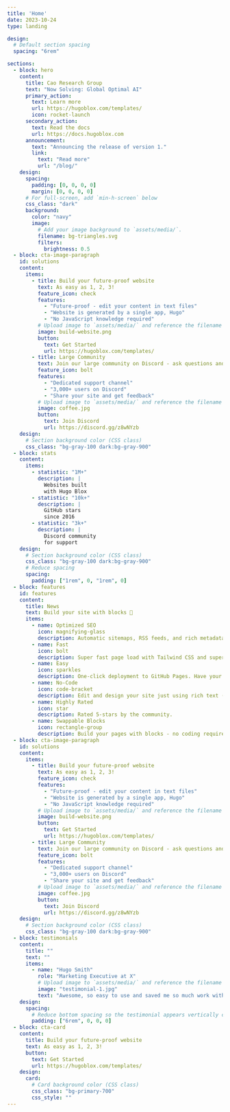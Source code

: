 ```yaml
---
title: 'Home'
date: 2023-10-24
type: landing

design:
  # Default section spacing
  spacing: "6rem"

sections:
  - block: hero
    content:
      title: Cao Research Group
      text: "Now Solving: Global Optimal AI"
      primary_action:
        text: Learn more
        url: https://hugoblox.com/templates/
        icon: rocket-launch
      secondary_action:
        text: Read the docs
        url: https://docs.hugoblox.com
      announcement:
        text: "Announcing the release of version 1."
        link:
          text: "Read more"
          url: "/blog/"
    design:
      spacing:
        padding: [0, 0, 0, 0]
        margin: [0, 0, 0, 0]
      # For full-screen, add `min-h-screen` below
      css_class: "dark"
      background:
        color: "navy"
        image:
          # Add your image background to `assets/media/`.
          filename: bg-triangles.svg
          filters:
            brightness: 0.5
  - block: cta-image-paragraph
    id: solutions
    content:
      items:
        - title: Build your future-proof website
          text: As easy as 1, 2, 3!
          feature_icon: check
          features:
            - "Future-proof - edit your content in text files"
            - "Website is generated by a single app, Hugo"
            - "No JavaScript knowledge required"
          # Upload image to `assets/media/` and reference the filename here
          image: build-website.png
          button:
            text: Get Started
            url: https://hugoblox.com/templates/
        - title: Large Community
          text: Join our large community on Discord - ask questions and get live responses
          feature_icon: bolt
          features:
            - "Dedicated support channel"
            - "3,000+ users on Discord"
            - "Share your site and get feedback"
          # Upload image to `assets/media/` and reference the filename here
          image: coffee.jpg
          button:
            text: Join Discord
            url: https://discord.gg/z8wNYzb
    design:
      # Section background color (CSS class)
      css_class: "bg-gray-100 dark:bg-gray-900"
  - block: stats
    content:
      items:
        - statistic: "1M+"
          description: |
            Websites built  
            with Hugo Blox
        - statistic: "10k+"
          description: |
            GitHub stars  
            since 2016
        - statistic: "3k+"
          description: |
            Discord community  
            for support
    design:
      # Section background color (CSS class)
      css_class: "bg-gray-100 dark:bg-gray-900"
      # Reduce spacing
      spacing:
        padding: ["1rem", 0, "1rem", 0]
  - block: features
    id: features
    content:
      title: News
      text: Build your site with blocks 🧱
      items:
        - name: Optimized SEO
          icon: magnifying-glass
          description: Automatic sitemaps, RSS feeds, and rich metadata take the pain out of SEO and syndication.
        - name: Fast
          icon: bolt
          description: Super fast page load with Tailwind CSS and super fast site building with Hugo.
        - name: Easy
          icon: sparkles
          description: One-click deployment to GitHub Pages. Have your new website live within 5 minutes!
        - name: No-Code
          icon: code-bracket
          description: Edit and design your site just using rich text (Markdown) and configurable YAML parameters.
        - name: Highly Rated
          icon: star
          description: Rated 5-stars by the community.
        - name: Swappable Blocks
          icon: rectangle-group
          description: Build your pages with blocks - no coding required!
  - block: cta-image-paragraph
    id: solutions
    content:
      items:
        - title: Build your future-proof website
          text: As easy as 1, 2, 3!
          feature_icon: check
          features:
            - "Future-proof - edit your content in text files"
            - "Website is generated by a single app, Hugo"
            - "No JavaScript knowledge required"
          # Upload image to `assets/media/` and reference the filename here
          image: build-website.png
          button:
            text: Get Started
            url: https://hugoblox.com/templates/
        - title: Large Community
          text: Join our large community on Discord - ask questions and get live responses
          feature_icon: bolt
          features:
            - "Dedicated support channel"
            - "3,000+ users on Discord"
            - "Share your site and get feedback"
          # Upload image to `assets/media/` and reference the filename here
          image: coffee.jpg
          button:
            text: Join Discord
            url: https://discord.gg/z8wNYzb
    design:
      # Section background color (CSS class)
      css_class: "bg-gray-100 dark:bg-gray-900"
  - block: testimonials
    content:
      title: ""
      text: ""
      items:
        - name: "Hugo Smith"
          role: "Marketing Executive at X"
          # Upload image to `assets/media/` and reference the filename here
          image: "testimonial-1.jpg"
          text: "Awesome, so easy to use and saved me so much work with the swappable pre-designed sections!"
    design:
      spacing:
        # Reduce bottom spacing so the testimonial appears vertically centered between sections
        padding: ["6rem", 0, 0, 0]
  - block: cta-card
    content:
      title: Build your future-proof website
      text: As easy as 1, 2, 3!
      button:
        text: Get Started
        url: https://hugoblox.com/templates/
    design:
      card:
        # Card background color (CSS class)
        css_class: "bg-primary-700"
        css_style: ""
---
```

